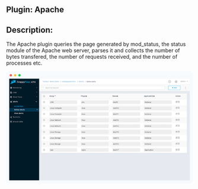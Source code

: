 ## Plugin: Apache

## Description:

The Apache plugin queries the page generated by mod_status, the status module of the Apache web server, parses it and collects the number of bytes transfered, the number of requests received, and the number of processes etc.

 ![](assets/images/alerts.png)

 

 

 

 

 

 